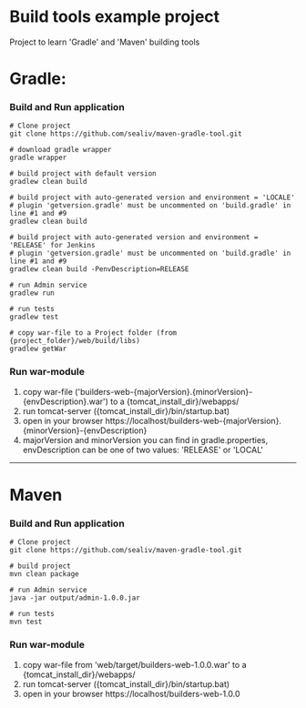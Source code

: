 # Build tools example project

Project to learn 'Gradle' and 'Maven' building tools

# Gradle:
### Build and Run application
```shell script
# Clone project
git clone https://github.com/sealiv/maven-gradle-tool.git

# download gradle wrapper
gradle wrapper

# build project with default version
gradlew clean build

# build project with auto-generated version and environment = 'LOCALE'
# plugin 'getversion.gradle' must be uncommented on 'build.gradle' in line #1 and #9
gradlew clean build

# build project with auto-generated version and environment = 'RELEASE' for Jenkins 
# plugin 'getversion.gradle' must be uncommented on 'build.gradle' in line #1 and #9
gradlew clean build -PenvDescription=RELEASE

# run Admin service
gradlew run 

# run tests
gradlew test 

# copy war-file to a Project folder (from {project_folder}/web/build/libs)
gradlew getWar
```

### Run war-module
1. copy war-file ('builders-web-{majorVersion}.{minorVersion}-{envDescription}.war') to a {tomcat_install_dir}/webapps/
2. run tomcat-server ({tomcat_install_dir}/bin/startup.bat)
3. open in your browser https://localhost/builders-web-{majorVersion}.{minorVersion}-{envDescription}
4. majorVersion and minorVersion you can find in gradle.properties, envDescription can be one of two values: 'RELEASE' or 'LOCAL'

___

# Maven
### Build and Run application
```shell script
# Clone project
git clone https://github.com/sealiv/maven-gradle-tool.git

# build project
mvn clean package

# run Admin service
java -jar output/admin-1.0.0.jar 

# run tests
mvn test 
```

### Run war-module
1. copy war-file from 'web/target/builders-web-1.0.0.war' to a {tomcat_install_dir}/webapps/
2. run tomcat-server ({tomcat_install_dir}/bin/startup.bat)
3. open in your browser https://localhost/builders-web-1.0.0